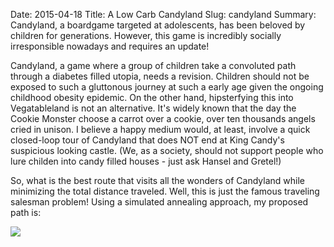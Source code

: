 Date: 2015-04-18
Title: A Low Carb Candyland
Slug: candyland
Summary: Candyland, a boardgame targeted at adolescents, has been beloved by children for generations.  However, this game is incredibly socially irresponsible nowadays and requires an update!
 
Candyland, a game where a group of children take a convoluted path through a diabetes filled utopia, needs a revision.
Children should not be exposed to such a gluttonous journey at such a early age given the ongoing childhood obesity epidemic.
On the other hand, hipsterfying this into Vegatableland is not an alternative.  It's widely known that the day the Cookie Monster
choose a carrot over a cookie, over ten thousands angels cried in unison.  I believe a happy medium would, at least,
involve a quick closed-loop tour of Candyland that does NOT end at King Candy's suspicious looking castle.
(We, as a society, should not support people who lure childen into candy filled houses - just ask Hansel and Gretel!)

So, what is the best route that visits all the wonders of Candyland while minimizing the total distance traveled. Well,
this is just the famous traveling salesman problem! Using a simulated annealing approach, my proposed path is:

<img src="/assets/candyland/candyland.png" style='margin-top:10px;display:block;margin:auto;'>
